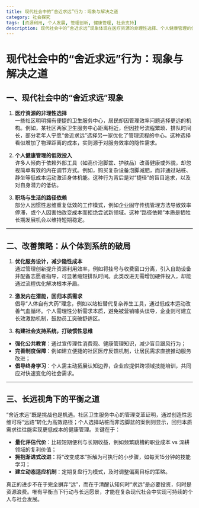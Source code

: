 ```yaml
---
title: 现代社会中的“舍近求远”行为：现象与解决之道
category: 社会探究
tags: [资源利用, 个人发展, 管理创新, 健康管理, 社会支持]
description: 现代社会中的“舍近求远”现象体现在医疗资源的非理性选择、个人健康管理的低效投入以及职场与生活的路径依赖等方面。为解决这些问题，可以从优化服务设计、激发内在潜能和构建社会支持系统三方面入手，通过管理创新、回归本质需求及强化公共教育等措施来实现。长远来看，需要量化评估代价、拥抱渐进式改进并建立动态适应机制，以达到短期便利与长期收益之间的平衡，促进个人和社会的可持续发展。
---
```

# 现代社会中的“舍近求远”行为：现象与解决之道  

## 一、现代社会中的“舍近求远”现象  
1. **医疗资源的非理性选择**  
一些社区明明拥有便捷的卫生服务中心，居民却因管理效率问题选择更远的机构。例如，某社区两家卫生服务中心距离相近，但因挂号流程繁琐、排队时间长，部分老年人宁愿“舍近求远”选择另一家优化了管理流程的中心。这种选择看似增加了物理距离的成本，实则源于对服务效率的隐性需求。  

2. **个人健康管理的低效投入**  
许多人倾向于依赖外部工具（如高价泡脚盆、护肤品）改善健康或外貌，却忽视简单有效的内在调节方式。例如，购买复杂设备泡脚减肥，而非通过站桩、静坐等低成本运动激活身体机能。这种行为背后是对“捷径”的盲目追求，以及对自身潜力的低估。  

3. **职场与生活的路径依赖**  
部分人因惯性思维重复低效的工作模式，例如企业固守传统管理方法导致效率停滞，或个人因害怕改变成本而拒绝尝试新领域。这种“路径依赖”本质是牺牲长期发展机会以维持短期稳定。  

---

## 二、改善策略：从个体到系统的破局  
1. **优化服务设计，减少隐性成本**  
通过管理创新提升资源利用效率，例如将挂号与收费窗口分离，引入自助设备并配备志愿者指导，可显著缩短排队时间。此类改进无需增加硬件投入，却能通过流程优化解决根本矛盾。  

2. **激发内在潜能，回归本质需求**  
倡导“人体自有大药”理念，例如以站桩替代复杂养生工具，通过低成本运动改善气血循环。个人需理性分析需求本质，避免被营销噱头误导，企业则可建立长效激励机制，鼓励员工突破舒适区。  

3. **构建社会支持系统，打破惯性思维**  
- **强化公共教育**：通过宣传理性消费观、健康管理知识，减少盲目跟风行为；  
- **完善制度保障**：例如建立便捷的社区医疗反馈机制，让居民需求直接推动服务改进；  
- **倡导终身学习**：个人需主动拓展认知边界，企业应提供跨领域技能培训，共同应对快速变化的社会需求。  

---

## 三、长远视角下的平衡之道  
“舍近求远”既是挑战也是机遇。社区卫生服务中心的管理变革证明，通过创造性思维可将“远路”转化为高效路径；个人选择站桩而非泡脚盆的案例则显示，回归本质需求往往能实现更低成本的健康管理。关键在于：  
- **量化评估代价**：比较短期便利与长期收益，例如频繁跳槽的职业成本 vs 深耕领域的复利价值；  
- **拥抱渐进式改进**：将“改变成本”拆解为可执行的小步骤，如每天15分钟的技能学习；  
- **建立动态适应机制**：定期复盘行为模式，及时调整偏离目标的策略。  

真正的进步不在于完全摒弃“远”，而在于清醒认知何时“求远”是必要投资，何时是资源浪费。唯有平衡当下行动与长远愿景，才能在复杂现代社会中实现可持续的个人与社会发展。